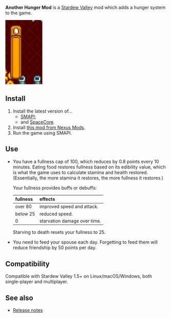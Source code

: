 ﻿**Another Hunger Mod** is a [Stardew Valley](http://stardewvalley.net/) mod which adds a hunger
system to the game.

![](screenshot.png)

## Install
1. Install the latest version of...
   * [SMAPI](https://smapi.io);
   * and [SpaceCore](https://www.nexusmods.com/stardewvalley/mods/1348).
2. Install [this mod from Nexus Mods](http://www.nexusmods.com/stardewvalley/mods/3379).
3. Run the game using SMAPI.

## Use
* You have a fullness cap of 100, which reduces by 0.8 points every 10 minutes. Eating food
  restores fullness based on its edibility value, which is what the game uses to calculate stamina
  and health restored. (Essentially, the more stamina it restores, the more fullness it restores.)

  Your fullness provides buffs or debuffs:

  fullness | effects
  -------- | -------
  over 80  | improved speed and attack.
  below 25 | reduced speed.
  0        | starvation damage over time.

  Starving to death resets your fullness to 25.

* You need to feed your spouse each day. Forgetting to feed them will reduce friendship by 50 points
per day.

## Compatibility
Compatible with Stardew Valley 1.5+ on Linux/macOS/Windows, both single-player and multiplayer.

## See also
* [Release notes](release-notes.md)
